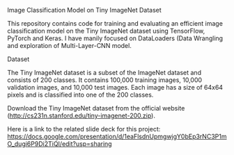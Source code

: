 Image Classification Model on Tiny ImageNet Dataset

This repository contains code for training and evaluating an efficient image classification model on the Tiny ImageNet dataset using TensorFlow, PyTorch and Keras.
I have manily focused on DataLoaders (Data Wrangling and exploration of Multi-Layer-CNN model.

Dataset

The Tiny ImageNet dataset is a subset of the ImageNet dataset and consists of 200 classes. It contains 100,000 training images, 10,000 validation images, and 10,000 test images. Each image has a size of 64x64 pixels and is classified into one of the 200 classes.

Download the Tiny ImageNet dataset from the official website (http://cs231n.stanford.edu/tiny-imagenet-200.zip).

Here is a link to the related slide deck for this project:
https://docs.google.com/presentation/d/1eaFlsdnUpmgwjgY0bEp3rNC3P1mO_dugi6P9Di2TiQI/edit?usp=sharing

